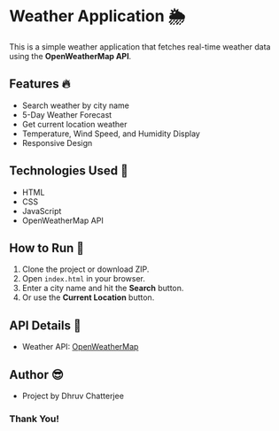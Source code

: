 # Weather Application 🌦️

This is a simple weather application that fetches real-time weather data using the **OpenWeatherMap API**.

## Features 🔥
- Search weather by city name
- 5-Day Weather Forecast
- Get current location weather
- Temperature, Wind Speed, and Humidity Display
- Responsive Design

## Technologies Used 🚀
- HTML
- CSS
- JavaScript
- OpenWeatherMap API

## How to Run 💪
1. Clone the project or download ZIP.
2. Open `index.html` in your browser.
3. Enter a city name and hit the **Search** button.
4. Or use the **Current Location** button.

## API Details 🔑
- Weather API: [OpenWeatherMap](https://openweathermap.org/api)

## Author 😎
- Project by Dhruv Chatterjee

### Thank You! 
